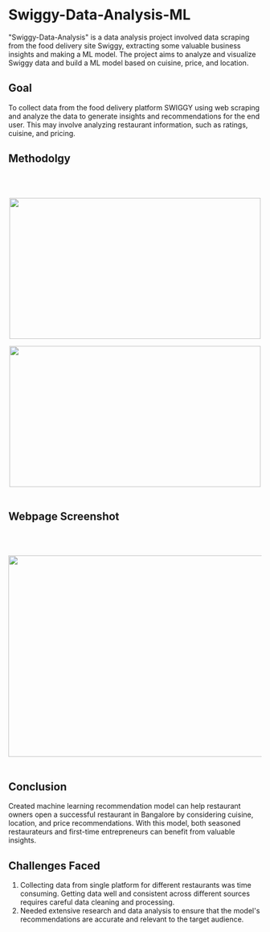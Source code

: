 # **Swiggy-Data-Analysis-ML**
                                             

"Swiggy-Data-Analysis" is a data analysis project involved data scraping from the food delivery site Swiggy, extracting some valuable business insights and making a ML model. The project aims to analyze and visualize Swiggy data and build a ML model based on cuisine, price, and location.

## Goal

To collect data from the food delivery platform SWIGGY using web scraping and analyze the data to generate insights and recommendations for the end user. This may involve analyzing restaurant information, such as ratings, cuisine, and pricing.


## Methodolgy
<br>
<br>
<p align="center">
    <img src="https://user-images.githubusercontent.com/126942017/250167228-8f1e59fb-cfe7-42bb-b541-0e787f81f068.png" width="500" height="280" />
<p align="center">
    <img src="https://user-images.githubusercontent.com/126942017/250167287-c4b1eaf9-1c09-4f28-863f-39bd9738d98e.png" width="500" height="280" />
    
<br>
<br>


## Webpage Screenshot
<br>
<br>
<p align="center">
    <img src="https://user-images.githubusercontent.com/126942017/250131305-dd6d4e1f-97a1-49b6-a7c3-88e54c1028fc.png" width="700" height="400" />
<br>
<br>

## Conclusion

Created machine learning recommendation model can help restaurant owners open a successful restaurant in Bangalore by considering cuisine, location, and price recommendations. With this model, both seasoned restaurateurs and first-time entrepreneurs can benefit from valuable insights.
<br>


## Challenges Faced

1. Collecting data from single platform for different restaurants was time consuming. Getting data well and consistent across different  sources requires careful data cleaning and processing.
2. Needed extensive research and data analysis to ensure that the model's recommendations are accurate and relevant to the target audience.
